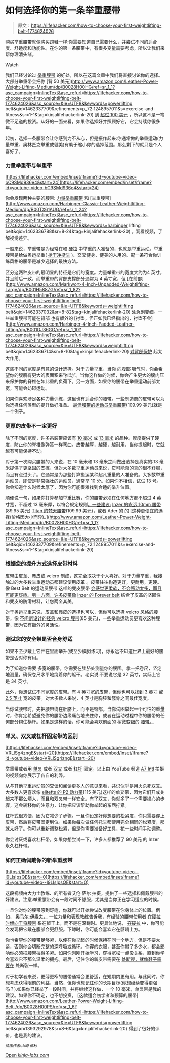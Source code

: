 # 如何选择你的第一条举重腰带

> 原文：<https://lifehacker.com/how-to-choose-your-first-weightlifting-belt-1774624026>

购买举重腰带就像购买跑鞋一样:你需要知道自己需要什么，并尝试不同的适合度、舒适度和功能性。在你的第一条腰带中，有很多变量需要考虑，所以让我们来帮你理清头绪。

Watch

我们已经讨论过 [举重腰带](https://lifehacker.com/when-weightlifting-belts-are-necessary-and-when-theyre-1766557417) 的好处，所以在这篇文章中我们将直接讨论你的选择。大部分举重带会把你 [背 50 美元](http://www.amazon.com/Leather-Power-Weight-Lifting-Medium/dp/B0028H00HG/ref=sr_1_1?asc_campaign=InlineText&asc_refurl=https://lifehacker.com/how-to-choose-your-first-weightlifting-belt-1774624026&asc_source=&ie=UTF8&keywords=powerlifting belt&qid=1462337709&refinements=p_72:1248957011&s=exercise-and-fitness&sr=1-1&tag=kinjalifehackerlink-20) 到 [超过 100 美元](http://www.bestbelts.net/Powerlifting-Belts/Athlete.aspx) ，所以这不是一笔微不足道的投资。从好的一面来看，如果你选择好并照顾好它，它会持续你很多年。

起初，选择一条腰带会让你感到力不从心，但是振作起来:你通常做的举重运动(力量举重、奥林匹克举重或健美)有助于缩小你的选择范围。那么剩下的就只是个人喜好了。

### **力量举重带与举重带**

 [https://lifehacker.com/embed/inset/iframe?id=youtube-video-bC9SMd936e4&start=24](https://lifehacker.com/embed/inset/iframe?id=youtube-video-bC9SMd936e4&start=24) 

你会发现两种主要的腰带: [力量举重腰带](http://www.bestbelts.net/Powerlifting-Belts/Athlete.aspx) 和 [举重腰带](http://www.amazon.com/Harbinger-Classic-Leather-Weightlifting-Medium/dp/B00TX61AUG/ref=sr_1_24?asc_campaign=InlineText&asc_refurl=https://lifehacker.com/how-to-choose-your-first-weightlifting-belt-1774624026&asc_source=&ie=UTF8&keywords=harbinger lifting belt&qid=1462336788&sr=8-24&tag=kinjalifehackerlink-20) 。观看视频，了解视觉差异。

一般来说，举重带是为经常在和 [硬拉](http://vitals.lifehacker.com/why-deadlifts-are-worth-the-hype-and-how-to-do-them-sa-1756526319) 中举重的人准备的，也就是举重运动。举重腰带是给做奥运举重( [抢](https://en.wikipedia.org/wiki/Snatch_(weightlifting))[干净挺举](https://en.wikipedia.org/wiki/Clean_and_jerk) )、交叉健身、健美的人用的。配一条符合你训练风格的腰带是减少选择的最快方法。

区分这两种皮带的最明显的特征是它们的宽度。力量举重带的宽度大约为4 英寸，并且前后一致，而举重带的背部支撑部分通常为 4 英寸宽，但 [在前部](http://www.amazon.com/Markwort-4-Inch-Unpadded-Weightlifting-Large/dp/B001H588ZG/ref=sr_1_82?asc_campaign=InlineText&asc_refurl=https://lifehacker.com/how-to-choose-your-first-weightlifting-belt-1774624026&asc_source=&ie=UTF8&keywords=weightlifting belt&qid=1462337032&sr=8-82&tag=kinjalifehackerlink-20) 处急剧变细。一些举重腰带可能在背部 也有额外的 [衬垫，但正如我已经指出的，衬垫不会](http://www.amazon.com/Harbinger-4-Inch-Padded-Leather-Lifting/dp/B001OJ36GG/ref=sr_1_10?asc_campaign=InlineText&asc_refurl=https://lifehacker.com/how-to-choose-your-first-weightlifting-belt-1774624026&asc_source=&ie=UTF8&keywords=weightlifting belt&qid=1462336714&sr=8-10&tag=kinjalifehackerlink-20) [对背部保护](https://lifehacker.com/when-weightlifting-belts-are-necessary-and-when-theyre-1766557417) 起太大作用。

这些不同的宽度是有意的设计选择。对于力量举重，当你 [向腹部](https://lifehacker.com/the-right-way-to-breathe-for-more-powerful-weightliftin-1765146303) 吸气时，你会希望你的腹肌有更大的表面积来“推动”。当你这样做的时候，你会产生更大的腹内压来保护你的脊椎在如此重的负荷下。另一方面，如果你的腰带在举重运动前部太宽，可能会妨碍运动。

如果你喜欢涉足各种力量训练，这里也有适合你的腰带。一些制造商的皮带可以为你选择任何类型的提升做好准备。 [最佳腰带的运动员举重腰带](http://www.bestbelts.net/Powerlifting-Belts/Athlete.aspx)(109.99 美元)就是一个例子。

### **更厚的皮带不一定更好**

除了不同的宽度，许多吊装带应该有 [10 毫米](https://inzernet.com/detail_belt.asp?PRODUCT_ID=FOREVERBELTS_BUCKLE10MM) 或 [13 毫米](https://inzernet.com/detail_belt.asp?PRODUCT_ID=FOREVERBELT_BUCKLE13) 的品种。厚度提供了硬度，防止你的脊椎像弹簧一样弯曲。皮带越厚，越硬，越耐用，当你提起时，它就越有可能保持不动。

对于第一次购买腰带的人来说，在 10 毫米和 13 毫米之间做出选择是真实的:13 毫米提供了更坚固的支撑，但对大多数举重运动员来说，它可能真的真的很不舒服，而且有点过头了。它通常是为那些打算搬运某种超凡重量的人准备的。大多数举重运动员，即使是非常强壮的运动员，通常举 10 分。如果你不相信，试试 13 号。你会知道什么时候太厚了，因为你可能很难找到合适的举升位置。

顺便说一句，如果你打算参加举重比赛，你的腰带必须在任何地方都不超过 4 英寸宽，不超过 13 毫米厚，以符合规定规则[。一些建议:](http://www.powerlifting-ipf.com/fileadmin/ipf/data/rules/approved-list/IPF_Approved_List_01.02.2016V1.pdf) [Inzer 的永远 10mm 腰带](http://www.inzernet.com/search_results_belts.asp?txtsearchParamTxt=&txtsearchParamCat=8&txtsearchParamType=ALL&txtsearchParamMan=ALL&txtsearchParamVen=ALL&txtFromSearch=fromSearch&iLevel=1)(89.95 美元) [Titan 的梵天腰带](https://www.titansupport.com/Toro-Belt-1-or-2-prong)(109.99 美元)，或者 Ader 的 的 [这种更便宜的选择(价格因大小而异)。](http://www.amazon.com/Leather-Power-Weight-Lifting-Medium/dp/B0028H00HG/ref=sr_1_1?asc_campaign=InlineText&asc_refurl=https://lifehacker.com/how-to-choose-your-first-weightlifting-belt-1774624026&asc_source=&ie=UTF8&keywords=powerlifting belt&qid=1462337709&refinements=p_72:1248957011&s=exercise-and-fitness&sr=1-1&tag=kinjalifehackerlink-20)

### **根据您的提升方式选择皮带材料**

皮带由皮革、麂皮或 velcro 制成，这完全取决于个人喜好。对于力量举重，我接触过的大多数举重运动员都建议使用皮革 。皮带往往构造更好，更耐用，更硬。像 Best Belt 的运动员腰带 这样的麂皮腰带 [会感觉更柔软，不会移动太多，而且可能更舒适。另一方面，许多皮带像](http://www.bestbelts.net/Powerlifting-Belts/Athlete.aspx) [Inzer 的 Forever belt](http://www.inzernet.com/detail_belt.asp?PRODUCT_ID=FOREVERBELTS_BUCKLE10MM) 结合了皮革的坚固性和麂皮的防滑材料，让您两全其美。

对于奥运举重来说，皮革和麂皮的选择也可以，但你可以选择 velcro 风格的腰带，像 [不间断设计的经典 velcro 腰带](http://www.unbrokendesigns.com/collections/mens-velcro/products/copy-of-incognito-4-velcro-cardio-belt-for-men?variant=16522485381)(85 美元)，一些举重运动员更喜欢这种腰带，因为它有额外的灵活性。

### **测试您的安全带是否合身舒适**

如果不至少戴上它并在里面举升(或至少模拟练习)，你永远不知道世界上最好的腰带是否对你有用。

为了知道你需要 多宽的腰带，你需要在肚脐处测量你的腰围。拿一把卷尺，坚定地测量，确保卷尺水平地绕着你的躯干。老实说:不要说它是 32 英寸，实际上它是 34 英寸。

此外，你想试试不同宽度的皮带。有 4 英寸宽的皮带，但你也可以找到 [3 英寸](http://www.bestbelts.net/Powerlifting-Belts/The-3-Inch-Belt.aspx) 或 [2.5 英寸](http://www.bestbelts.net/Powerlifting-Belts/The-2-5-Inch-Belt.aspx) 宽的皮带。对大多数人来说，4 英寸是胸腔和髋骨之间最佳宽度。

当你试腰带时，先把腰带绕在肚脐上，而不是臀部。当你试图举起一个可怕的重量时，你肯定希望避免你的腰带边缘痛苦地夹住你，或者在运动过程中你的腰带的任何部分钩住横杆。如果是这样的话，你可能会喜欢前面的 稍微变细的 [腰带。](http://www.bestbelts.net/Powerlifting-Belts/Tapered-Belt.aspx)

### **单叉、双叉或杠杆固定带的区别**

 [https://lifehacker.com/embed/inset/iframe?id=youtube-video-VRLlSg4zngE&start=20](https://lifehacker.com/embed/inset/iframe?id=youtube-video-VRLlSg4zngE&start=20) 

举重带或者用 [单叉](http://www.elitefts.com/elitefts-economy-belt-single-prong.html) 或者 [双叉](https://inzernet.com/detail_belt.asp?PRODUCT_ID=FOREVERBELT_BUCKLE13) 或者 [杠杆](https://www.inzernet.com/detail_belt.asp?PRODUCT_ID=FOREVER_LEVER_10MM) 固定。以上由 YouTube 频道 [A7 Intl](https://www.youtube.com/channel/UCfA5x-qXTDI4epK0ufjiyrg) 拍摄的视频向你展示了各自的利弊。

从与其他举重运动员的交谈和阅读更多人的意见来看，共识似乎是用火杀死双叉。大多数人更喜欢像 [elitefts 的 P2 动力带](http://www.elitefts.com/shop/power-lifting/powerlifitng-belts/p2-power-belt-6.html)(115 美元)这样的单叉带，因为它们开或关起来不那么烦人，而且和双叉带一样安全。有了双叉，你就多了一个需要操心的步骤，这会转移你的注意力，让你把应该帮助你举起的东西拧紧。

杠杆式很方便，因为它减少了步骤。一旦你设定好你想要的松紧度，你只需要穿上皮带，然后将皮带固定到位。如果你每次做任何托举都使用完全相同的松紧度，那就太好了。你可以重新调整松紧，但是你需要准备好工具，花一些时间手动调整。

你会讨厌或喜欢杠杆带，如果你想尝试一下，许多人都推荐了 90 美元 的 Inzer 永久杠杆带。

### **如何正确佩戴你的新举重腰带**

 [https://lifehacker.com/embed/inset/iframe?id=youtube-video--I9LIsIpsQE&start=0](https://lifehacker.com/embed/inset/iframe?id=youtube-video--I9LIsIpsQE&start=0) 

这段视频由大力士教练、的所有者艾伦·萨尔 拍摄，提供了一些选择和佩戴腰带的好建议。注意:举重腰带会有一段时间不舒服，尤其是当你正在学习适应的时候。

一旦你对你的腰带感到舒适，你就可以开始尝试改变腰带在你身体上的位置。例如， [奥马尔·伊素夫，](https://www.youtube.com/user/OmarIsuf) 一位力量和表现教练告诉我，有经验的腰带使用者 [在硬拉时倾向于将腰带](https://www.youtube.com/watch?v=WrwUdaHjE7o) 系在躯干上，而不是在深蹲时。更具体地说， [在硬拉](http://vitals.lifehacker.com/why-deadlifts-are-worth-the-hype-and-how-to-do-them-sa-1756526319) 中，你可能会发现把它戴在腹部会更舒服。下蹲时，你可能会喜欢它在髂嵴上方。

你也希望你的腰带足够紧，以便在你举起的时候保持在同一个地方，但是不要太紧，否则你会切断完整的深呼吸或循环。你穿的衣服，甚至你带了多少水，都会影响你必须把腰带拉得多紧。如果你刚刚开始学习，穿得宽松一点没关系，直到你学会喜欢它不那么温柔的拥抱。最后，记住你的新皮带需要在 [处断裂，就像鞋子需要在](https://lifehacker.com/how-to-pick-the-right-shoe-for-any-workout-1738200503) 处断裂一样。

对于初学者来说，更薄更窄的腰带通常会更舒适，在短期内更有用。与此同时，你想考虑获得眼前的利益，当然，但你也想记住你的长期目标(你想继续变得更强吗？).如果你已经举了一段时间，并将继续这样做，一个 10 毫米，单叉带是我的建议。如果你不确定，也不想投资， [这款适合初学者和预算的腰带](http://www.amazon.com/Leather-Power-Weight-Lifting-Belt-/dp/B0028H00PS/ref=sr_1_6?asc_campaign=InlineText&asc_refurl=https://lifehacker.com/how-to-choose-your-first-weightlifting-belt-1774624026&asc_source=&ie=UTF8&keywords=powerlifting belt&qid=1393292978&sr=8-6&tag=kinjalifehackerlink-20) 得到了很好的评价，也是我的建议。

*<small>插图作者:山姆·伍利</small>*

[Open *kinja-labs.com*](http://kinja-labs.com/related-widget/?posts=1769031371,1766557417,1765146303&title=Recommended%20stories)